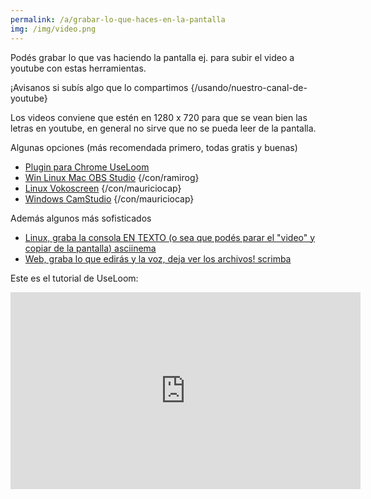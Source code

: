 ```yaml
---
permalink: /a/grabar-lo-que-haces-en-la-pantalla
img: /img/video.png
---
```


Podés grabar lo que vas haciendo la pantalla ej. para subir el video a youtube con estas herramientas.

¡Avisanos si subís algo que lo compartimos {/usando/nuestro-canal-de-youtube}

Los videos conviene que estén en 1280 x 720 para que se vean bien las letras en youtube, en general no sirve que no se pueda leer de la pantalla.

Algunas opciones (más recomendada primero, todas gratis y buenas)
* [Plugin para Chrome UseLoom](https://www.useloom.com/)
* [Win Linux Mac OBS Studio](https://obsproject.com/) {/con/ramirog}
* [Linux Vokoscreen](https://packages.ubuntu.com/xenial/video/vokoscreen) {/con/mauriciocap}
* [Windows CamStudio](https://camstudio.org/) {/con/mauriciocap}

Además algunos más sofisticados
* [Linux, graba la consola EN TEXTO (o sea que podés parar el "video" y copiar de la pantalla) asciinema](https://asciinema.org/)
* [Web, graba lo que edirás y la voz, deja ver los archivos! scrimba](https://www.youtube.com/watch?v=rDIlR71omg4)

Este es el tutorial de UseLoom:

<iframe width="560" height="315" src="https://www.youtube.com/embed/M3nyNCVMkRA" frameborder="0" allow="accelerometer; autoplay; encrypted-media; gyroscope; picture-in-picture" allowfullscreen></iframe>


